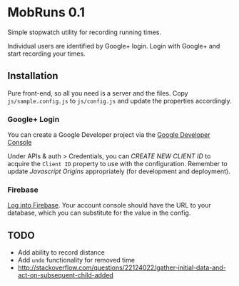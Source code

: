 # MobRuns 0.1

Simple stopwatch utility for recording running times.

Individual users are identified by Google+ login.  Login
with Google+ and start recording your times.

## Installation
Pure front-end, so all you need is a server and the files.
Copy `js/sample.config.js` to `js/config.js` and update
the properties accordingly.

### Google+ Login
You can create a Google Developer project via the
[Google Developer Console](https://console.developers.google.com/)

Under APIs & auth > Credentials, you can *CREATE NEW CLIENT
ID* to acquire the `Client ID` property to use with the
configuration.  Remember to update *Javascript Origins*
appropriately (for development and deployment).

### Firebase
[Log into Firebase](https://www.firebase.com/).  Your
account console should have the URL to your database,
which you can substitute for the value in the config.

## TODO
* Add ability to record distance
* Add `undo` functionality for removed time
* http://stackoverflow.com/questions/22124022/gather-initial-data-and-act-on-subsequent-child-added
